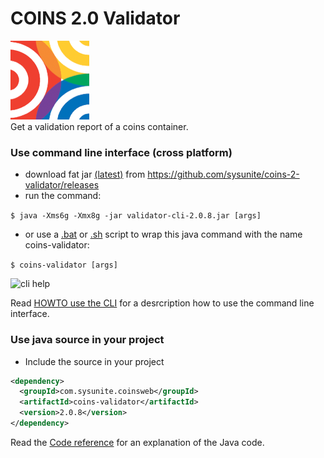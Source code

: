 # COINS 2.0 Validator

![Coins logo](https://github.com/sysunite/coins-2-validator/blob/develop/icon.png)  
Get a validation report of a coins container.

### Use command line interface (cross platform)
* download fat jar [(latest)](https://github.com/sysunite/coins-2-validator/releases/download/v2.0.8/coins-validator-2.0.8.jar) from https://github.com/sysunite/coins-2-validator/releases
* run the command:

```$ java -Xms6g -Xmx8g -jar validator-cli-2.0.8.jar [args]```

* or use a [.bat](https://github.com/sysunite/coins-2-validator/blob/develop/doc/coins-validator.bat) or [.sh](https://github.com/sysunite/coins-2-validator/blob/develop/doc/coins-validator.sh) script to wrap this java command with the name coins-validator:

```$ coins-validator [args]```

![cli help](https://github.com/sysunite/coins-2-validator/blob/develop/doc/cli-help.png)

Read [HOWTO use the CLI](https://github.com/sysunite/coins-2-validator/blob/develop/doc/command.md) for a desrcription how to use the command line interface.

### Use java source in your project

* Include the source in your project
```xml
<dependency>
  <groupId>com.sysunite.coinsweb</groupId>
  <artifactId>coins-validator</artifactId>
  <version>2.0.8</version>
</dependency>
```

Read the [Code reference](https://github.com/sysunite/coins-2-validator/blob/develop/doc/reference.md) for an explanation of the Java code.

